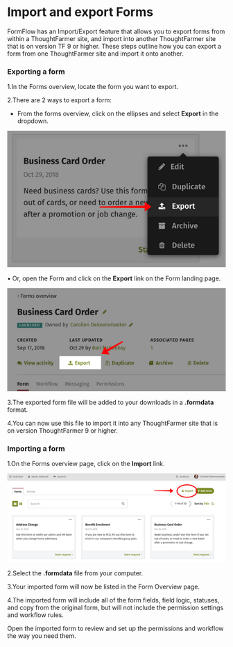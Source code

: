 # Import and export Forms



FormFlow has an Import/Export feature that allows you to export forms from within a ThoughtFarmer site, and import into another ThoughtFarmer site that is on version TF 9 or higher. These steps outline how you can export a form from one ThoughtFarmer site and import it onto another.

### Exporting a form

1.In the Forms overview, locate the form you want to export.

2.There are 2 ways to export a form:

* From the forms overview, click on the ellipses and select **Export** in the dropdown.

![](../../../.gitbook/assets/1%20%2811%29.png)

• Or, open the Form and click on the **Export** link on the Form landing page.  


![](../../../.gitbook/assets/2%20%2814%29.png)



3.The exported form file will be added to your downloads in a **.formdata** format.

4.You can now use this file to import it into any ThoughtFarmer site that is on version ThoughtFarmer 9 or higher.

### Importing a form

1.On the Forms overview page, click on the **Import** link.   


![](../../../.gitbook/assets/3%20%2817%29.png)



2.Select the **.formdata** file from your computer.

3.Your imported form will now be listed in the Form Overview page.

4.The imported form will include all of the form fields, field logic, statuses, and copy from the original form, but will not include the permission settings and workflow rules.

Open the imported form to review and set up the permissions and workflow the way you need them.

